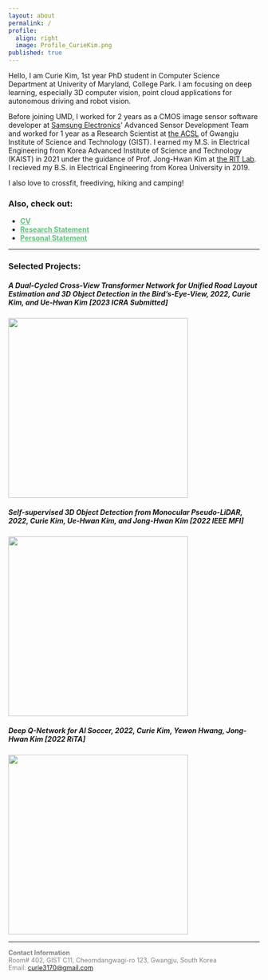 ```yaml
---
layout: about
permalink: /
profile:
  align: right
  image: Profile_CurieKim.png
published: true
---
```

Hello, I am Curie Kim, 1st year PhD student in Computer Science Department at Univerity of Maryland, College Park. I am focusing on deep learning, especially 3D computer vision, point cloud applications for autonomous driving and robot vision. 

Before joining UMD, I worked for 2 years as a CMOS image sensor software developer at [Samsung Electronics](https://semiconductor.samsung.com/us/image-sensor/)' Advanced Sensor Development Team and worked for 1 year as  a Research Scientist at [the ACSL](https://uehwan.github.io/) of Gwangju Institute of Science and Technology (GIST).
I earned my M.S. in Electrical Engineering from Korea Advanced Institute of Science and Technology (KAIST) in 2021 under the guidance of Prof. Jong-Hwan Kim at [the RIT Lab](https://rit.kaist.ac.kr/).
I recieved my B.S. in Electrical Engineering from Korea University in 2019. 

I also love to crossfit, freediving, hiking and camping!

### Also, check out:
- <a style="color: #60c17d;" href="https://drive.google.com/file/d/1RmAnsYtWYOeLATGOfxzdsjN2zDToIiHG/view?usp=sharing"><b>CV</b></a>
- <a style="color: #60c17d;" href="https://drive.google.com/file/d/14BaMhvdqQ0m2UlOLqNxphoMbb_JV1GI_/view?usp=sharing"><b>Research Statement</b></a>
- <a style="color: #60c17d;" href="https://drive.google.com/file/d/14Q4GfJ-fNzEV8DzS7Qi5m5OPCQLrzjp1/view?usp=sharing"><b>Personal Statement</b></a>

---
### Selected Projects:

##### A Dual-Cycled Cross-View Transformer Network for Unified Road Layout Estimation and 3D Object Detection in the Bird’s-Eye-View, 2022, *Curie Kim, and Ue-Hwan Kim* [2023 ICRA Submitted]

<a href="{{site.baseurl}}/projects/1/"><img class="fit-picture" width="360"
     src="https://user-images.githubusercontent.com/17980462/193684819-f0e9b9c0-689d-4cf4-b6d2-a66187eca57f.png"></a>

##### Self-supervised 3D Object Detection from Monocular Pseudo-LiDAR, 2022, *Curie Kim, Ue-Hwan Kim, and Jong-Hwan Kim* [2022 IEEE MFI]

<a href="{{site.baseurl}}/projects/2/"><img class="fit-picture" width="360"
     src="https://user-images.githubusercontent.com/17980462/193684729-6ac229a2-7b32-40b0-a63b-01b99669df89.png"></a>

##### Deep Q-Network for AI Soccer, 2022, *Curie Kim, Yewon Hwang, Jong-Hwan Kim* [2022 RiTA]

<a href="{{site.baseurl}}/projects/3/"><img class="fit-picture" width="360"
     src="https://user-images.githubusercontent.com/17980462/193684174-f178dee2-0975-47ea-8fe4-663d325c20a6.png"></a>

---
<span style="font-size:90%;  color:grey">**Contact Information**<br>
Room# 402, GIST C11, Cheomdangwagi-ro 123, Gwangju, South Korea<br>
Email: curie3170@gmail.com</span>  



<!-- [Gradfolio](https://github.com/jitinnair1/gradfolio){:target="_blank"} is a responsive, dark-mode ready Jekyll theme designed keeping academia in mind. The easiest way to install the theme is to fork it using GitHub. Check the README file for [instructions](https://github.com/jitinnair1/gradfolio#installation){:target="_blank"}.

If you want to use this space to write your biography here, edit the `index.md` file. You can put a picture in, too. Rename your picture to `profile.png` and put it in the `assets/images/` folder.

The social-icons footer can be used to link profiles from GitHub, OrcID and ReasearchGate aprart form the usual Twitter, LinkedIn and Facebook. You can add your user ID in the `_config.yml` file to link your accounts. -->


<!-- -->
